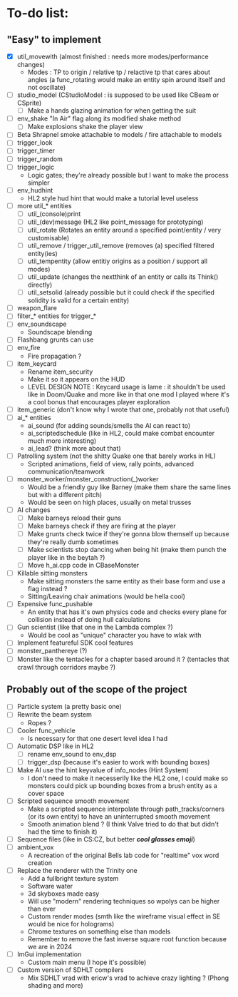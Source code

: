 # To-do list:
## "Easy" to implement
- [X] util_movewith (almost finished : needs more modes/performance changes)
  - Modes : TP to origin / relative tp / relactive tp that cares about angles (a func_rotating would make an entity spin around itself and not oscillate)
- [ ] studio_model (CStudioModel : is supposed to be used like CBeam or CSprite)
  - [ ] Make a hands glazing animation for when getting the suit
- [ ] env_shake "In Air" flag along its modified shake method
  - [ ] Make explosions shake the player view
- [ ] Beta Shrapnel smoke attachable to models / fire attachable to models
- [ ] trigger_look
- [ ] trigger_timer
- [ ] trigger_random
- [ ] trigger_logic
  - Logic gates; they're already possible but I want to make the process simpler
- [ ] env_hudhint
  - HL2 style hud hint that would make a tutorial level useless
- [ ] more util_* entities
  - [ ] util_(console)print
  - [ ] util_(dev)message (HL2 like point_message for prototyping)
  - [ ] util_rotate (Rotates an entity around a specified point/entity / very customisable)
  - [ ] util_remove / trigger_util_remove (removes (a) specified filtered entity(ies)
  - [ ] util_tempentity (allow entitiy origins as a position / support all modes)
  - [ ] util_update (changes the nextthink of an entity or calls its Think() directly)
  - [ ] util_setsolid (already possible but it could check if the specified solidity is valid for a certain entity)
- [ ] weapon_flare
- [ ] filter_* entities for trigger_*
- [ ] env_soundscape
  - Soundscape blending
- [ ] Flashbang grunts can use
- [ ] env_fire
  - Fire propagation ?
- [ ] item_keycard
  - Rename item_security
  - Make it so it appears on the HUD
  - LEVEL DESIGN NOTE : Keycard usage is lame : it shouldn't be used like in Doom/Quake and more like in that one mod I played where it's a cool bonus that encourages player exploration
- [ ] item_generic (don't know why I wrote that one, probably not that useful)
- [ ] ai_* entities
  - ai_sound (for adding sounds/smells the AI can react to)
  - ai_scriptedschedule (like in HL2, could make combat encounter much more interesting)
  - ai_lead? (think more about that)
- [ ] Patrolling system (not the shitty Quake one that barely works in HL)
  - Scripted animations, field of view, rally points, advanced communication/teamwork
- [ ] monster_worker/monster_construction(_)worker
  - Would be a friendly guy like Barney (make them share the same lines but with a different pitch)
  - Would be seen on high places, usually on metal trusses
- [ ] AI changes
  - [ ] Make barneys reload their guns
  - [ ] Make barneys check if they are firing at the player
  - [ ] Make grunts check twice if they're gonna blow themself up because they're really dumb sometimes
  - [ ] Make scientists stop dancing when being hit (make them punch the player like in the beytah ?)
  - [ ] Move h_ai.cpp code in CBaseMonster
- [ ] Killable sitting monsters
  - Make sitting monsters the same entity as their base form and use a flag instead ?
  - Sitting/Leaving chair animations (would be hella cool)
- [ ] Expensive func_pushable
  - An entity that has it's own physics code and checks every plane for collision instead of doing hull calculations
- [ ] Gun scientist (like that one in the Lambda complex ?)
  - Would be cool as "unique" character you have to wlak with
- [ ] Implement featureful SDK cool features
- [ ] monster_panthereye (?)
- [ ] Monster like the tentacles for a chapter based around it ? (tentacles that crawl through corridors maybe ?)
## Probably out of the scope of the project
- [ ] Particle system (a pretty basic one)
- [ ] Rewrite the beam system
  - Ropes ?
- [ ] Cooler func_vehicle
  - Is necessary for that one desert level idea I had
- [ ] Automatic DSP like in HL2
  - [ ] rename env_sound to env_dsp
  - [ ] trigger_dsp (because it's easier to work with bounding boxes)
- [ ] Make AI use the hint keyvalue of info_nodes (Hint System)
  - I don't need to make it necesserily like the HL2 one, I could make so monsters could pick up bounding boxes from a brush entity as a cover space
- [ ] Scripted sequence smooth movement
  - Make a scripted sequence interpolate through path_tracks/corners (or its own entity) to have an uninterrupted smooth movement
  - Smooth animation blend ? (I think Valve tried to do that but didn't had the time to finish it)
- [ ] Sequence files (like in CS:CZ, but better ***cool glasses emoji***)
- [ ] ambient_vox
  - A recreation of the original Bells lab code for "realtime" vox word creation
- [ ] Replace the renderer with the Trinity one
  - Add a fullbright texture system
  - Software water
  - 3d skyboxes made easy
  - Will use "modern" rendering techniques so wpolys can be higher than ever
  - Custom render modes (smth like the wireframe visual effect in SE would be nice for holograms)
  - Chrome textures on something else than models
  - Remember to remove the fast inverse square root function because we are in 2024
- [ ] ImGui implementation
  - Custom main menu (I hope it's possible)
- [ ] Custom version of SDHLT compilers
  - Mix SDHLT vrad with ericw's vrad to achieve crazy lighting ? (Phong shading and more)
